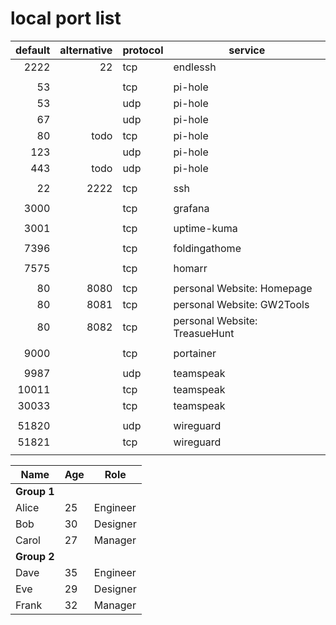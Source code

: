 # local port list

|default|alternative|protocol|service|
|-:|-:|-|-|
|2222|22|tcp|endlessh|
|||||
|53||tcp|pi-hole|
|53||udp|pi-hole|
|67||udp|pi-hole|
|80|todo|tcp|pi-hole|
|123||udp|pi-hole|
|443|todo|udp|pi-hole|
|||||
|22|2222|tcp|ssh|
|||||
|3000||tcp|grafana|
|||||
|3001||tcp|uptime-kuma|
|||||
|7396||tcp|foldingathome|
|||||
|7575||tcp|homarr|
|||||
|80|8080|tcp|personal Website: Homepage|
|80|8081|tcp|personal Website: GW2Tools|
|80|8082|tcp|personal Website: TreasueHunt|
|||||
|9000||tcp|portainer|
|||||
|9987||udp|teamspeak|
|10011||tcp|teamspeak|
|30033||tcp|teamspeak|
|||||
|51820||udp|wireguard|
|51821||tcp|wireguard|
|||||

| Name   | Age | Role     |
|--------|-----|----------|
| **Group 1** |||
| Alice  | 25  | Engineer |
| Bob    | 30  | Designer |
| Carol  | 27  | Manager  |
| **Group 2** |||
| Dave   | 35  | Engineer |
| Eve    | 29  | Designer |
| Frank  | 32  | Manager  |
